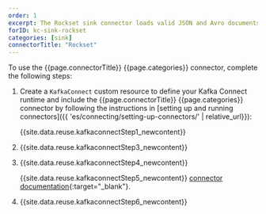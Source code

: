 ```yaml
---
order: 1
excerpt: The Rockset sink connector loads valid JSON and Avro documents from Kafka Streams into Rockset collections.
forID: kc-sink-rockset
categories: [sink]
connectorTitle: "Rockset"
---
```


To use the {{page.connectorTitle}} {{page.categories}} connector, complete the following steps:

1. Create a `KafkaConnect` custom resource to define your Kafka Connect runtime and include the {{page.connectorTitle}} {{page.categories}} connector by following the instructions in [setting up and running connectors]({{ 'es/connecting/setting-up-connectors/' | relative_url}}):

   {{site.data.reuse.kafkaconnectStep1_newcontent}}

2. {{site.data.reuse.kafkaconnectStep3_newcontent}}  

3. {{site.data.reuse.kafkaconnectStep4_newcontent}}
   
   {{site.data.reuse.kafkaconnectStep5_newcontent}} [connector documentation](https://github.com/rockset/kafka-connect-rockset?tab=readme-ov-file#configuration){:target="_blank"}.
        
4. {{site.data.reuse.kafkaconnectStep6_newcontent}}
